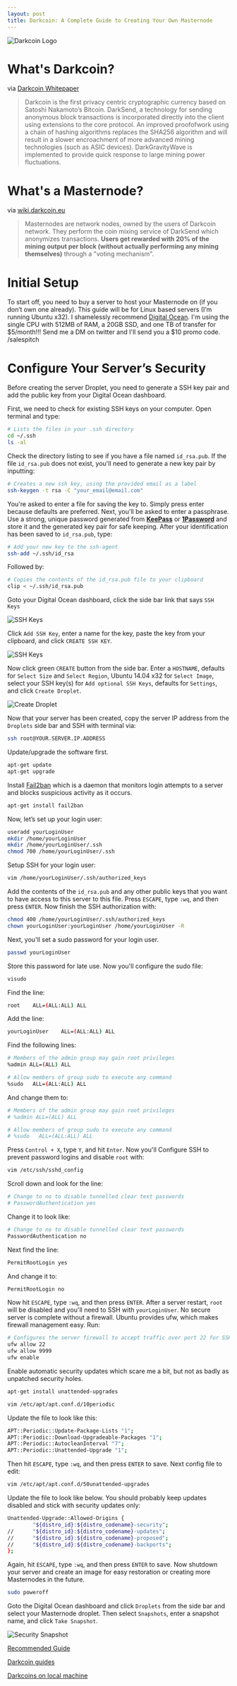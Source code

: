 ```yaml
---
layout: post
title: Darkcoin: A Complete Guide to Creating Your Own Masternode
---
```


![Darkcoin Logo](/_assets/darkcoinLogo001.png)

What's Darkcoin?
================

via [Darkcoin Whitepaper](http://www.darkcoin.io/downloads/DarkcoinWhitepaper.pdf)

> Darkcoin is the first privacy centric cryptographic currency based on Satoshi Nakamoto’s Bitcoin. DarkSend, a technology for sending anonymous block transactions is incorporated directly into the client using extensions to the core protocol. An improved proof­of­work using a chain of hashing algorithms replaces the SHA256 algorithm and will result in a slower encroachment of more advanced mining technologies (such as ASIC devices). DarkGravityWave is implemented to provide quick response to large mining power fluctuations.

What's a Masternode?
====================

via [wiki.darkcoin.eu](http://wiki.darkcoin.eu/wiki/FAQ#What_are_Master_Nodes.3F)

> Masternodes are network nodes, owned by the users of Darkcoin network. They perform the coin mixing service of DarkSend which anonymizes transactions. __Users get rewarded with 20% of the mining output per block (without actually performing any mining themselves)__ through a "voting mechanism".

Initial Setup
=============

To start off, you need to buy a server to host your Masternode on (if you don’t own one already). This guide will be for Linux based servers (I’m running Ubuntu x32). I shamelessly recommend [Digital Ocean](https://www.digitalocean.com/?refcode=a4ad65c140a2). I'm using the single CPU with 512MB of RAM, a 20GB SSD, and one TB of transfer for $5/month!!! Send me a DM on twitter and I'll send you a $10 promo code. /salespitch

Configure Your Server’s Security
================================

Before creating the server Droplet, you need to generate a SSH key pair and add the public key from your Digital Ocean dashboard.

First, we need to check for existing SSH keys on your computer. Open terminal and type:

``` bash
# Lists the files in your .ssh directory
cd ~/.ssh
ls -al
```

Check the directory listing to see if you have a file named `id_rsa.pub`. If the file `id_rsa.pub` does not exist, you'll need to generate a new key pair by inputting:

``` bash
# Creates a new ssh key, using the provided email as a label
ssh-keygen -t rsa -C "your_email@email.com"
```

You're asked to enter a file for saving the key to. Simply press enter because defaults are preferred. Next, you'll be asked to enter a passphrase. Use a strong, unique password generated from __[KeePass](http://keepass.info/)__ or __[1Password](https://agilebits.com/onepassword)__ and store it and the generated key pair for safe keeping. After your identification has been saved to `id_rsa.pub`, type:

``` bash
# Add your new key to the ssh-agent
ssh-add ~/.ssh/id_rsa
```

Followed by:

``` bash
# Copies the contents of the id_rsa.pub file to your clipboard
clip < ~/.ssh/id_rsa.pub
```

Goto your Digital Ocean dashboard, click the side bar link that says `SSH Keys`

![SSH Keys](/_assets/sshKeys000.png)

Click `Add SSH Key`, enter a name for the key, paste the key from your clipboard, and click `CREATE SSH KEY`.

![SSH Keys](/_assets/sshKeys001.png)

Now click green `CREATE` button from the side bar. Enter a `HOSTNAME`, defaults for `Select Size` and `Select Region`, Ubuntu 14.04 x32 for `Select Image`, select your SSH key(s) for `Add optional SSH Keys`, defaults for `Settings`, and click `Create Droplet`.

![Create Droplet](/_assets/createDroplet000.png)

Now that your server has been created, copy the server IP address from the `Droplets` side bar and SSH with terminal via:

``` bash
ssh root@YOUR.SERVER.IP.ADDRESS
```

Update/upgrade the software first.

``` bash
apt-get update
apt-get upgrade
```

Install [Fail2ban](http://www.fail2ban.org/wiki/index.php/Main_Page) which is a daemon that monitors login attempts to a server and blocks suspicious activity as it occurs.

``` bash
apt-get install fail2ban
```

Now, let’s set up your login user:

``` bash
useradd yourLoginUser
mkdir /home/yourLoginUser
mkdir /home/yourLoginUser/.ssh
chmod 700 /home/yourLoginUser/.ssh
```

Setup SSH for your login user:

``` bash
vim /home/yourLoginUser/.ssh/authorized_keys
```

Add the contents of the `id_rsa.pub` and any other public keys that you want to have access to this server to this file. Press `ESCAPE`, type `:wq`, and then press `ENTER`. Now finish the SSH authorization with:

``` bash
chmod 400 /home/yourLoginUser/.ssh/authorized_keys
chown yourLoginUser:yourLoginUser /home/yourLoginUser -R
```

Next, you'll set a sudo password for your login user.

``` bash
passwd yourLoginUser
```

Store this password for late use. Now you'll configure the sudo file:

``` bash
visudo
```

Find the line:

``` bash
root    ALL=(ALL:ALL) ALL
```

Add the line:

``` bash
yourLoginUser    ALL=(ALL:ALL) ALL
```

Find the following lines:

``` bash
# Members of the admin group may gain root privileges
%admin ALL=(ALL) ALL

# Allow members of group sudo to execute any command
%sudo   ALL=(ALL:ALL) ALL
```

And change them to:

``` bash
# Members of the admin group may gain root privileges
# %admin ALL=(ALL) ALL

# Allow members of group sudo to execute any command
# %sudo   ALL=(ALL:ALL) ALL
```

Press `Control + X`, type `Y`, and hit `Enter`. Now you'll Configure SSH to prevent password logins and disable `root` with:

``` bash
vim /etc/ssh/sshd_config
```

Scroll down and look for the line:

``` bash
# Change to no to disable tunnelled clear text passwords
# PasswordAuthentication yes
```

Change it to look like:

``` bash
# Change to no to disable tunnelled clear text passwords
PasswordAuthentication no
```

Next find the line:

``` bash
PermitRootLogin yes
```

And change it to:

``` bash
PermitRootLogin no
```

Now hit `ESCAPE`, type `:wq`, and then press `ENTER`. After a server restart, `root` will be disabled and you'll need to SSH with `yourLoginUser`. No secure server is complete without a firewall. Ubuntu provides ufw, which makes firewall management easy. Run:

``` bash
# Configures the server firewall to accept traffic over port 22 for SSH and port 9999 for Darkcoind
ufw allow 22
ufw allow 9999
ufw enable
```

Enable automatic security updates which scare me a bit, but not as badly as unpatched security holes.

``` bash
apt-get install unattended-upgrades

vim /etc/apt/apt.conf.d/10periodic
```

Update the file to look like this:

``` bash
APT::Periodic::Update-Package-Lists "1";
APT::Periodic::Download-Upgradeable-Packages "1";
APT::Periodic::AutocleanInterval "7";
APT::Periodic::Unattended-Upgrade "1";
```

Then hit `ESCAPE`, type `:wq`, and then press `ENTER` to save. Next config file to edit:

``` bash
vim /etc/apt/apt.conf.d/50unattended-upgrades
```

Update the file to look like below. You should probably keep updates disabled and stick with security updates only:

``` bash
Unattended-Upgrade::Allowed-Origins {
        "${distro_id}:${distro_codename}-security";
//      "${distro_id}:${distro_codename}-updates";
//      "${distro_id}:${distro_codename}-proposed";
//      "${distro_id}:${distro_codename}-backports";
};
```

Again, hit `ESCAPE`, type `:wq`, and then press `ENTER` to save. Now shutdown your server and create an image for easy restoration or creating more Masternodes in the future.

``` bash
sudo poweroff
```

Goto the Digital Ocean dashboard and click `Droplets` from the side bar and select your Masternode droplet. Then select `Snapshots`, enter a snapshot name, and click `Take Snapshot`.

![Security Snapshot](/_assets/securitySnapshot000.png)

[Recommended Guide](https://darkcointalk.org/threads/how-to-set-up-ec2-t1-micro-ubuntu-for-masternode-part-1-3.240/)

[Darkcoin guides](https://darkcointalk.org/forums/guides.32/)

[Darkcoins on local machine](https://bitcointalk.org/index.php?topic=421615.msg6427569#msg6427569)
